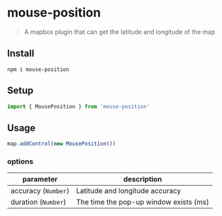 # mouse-position
> A mapbox plugin that can get the latitude and longitude of the map

## Install
`npm i mouse-position`

## Setup
```javascript
import { MousePosition } from 'mouse-position'
```

## Usage
```javascript
map.addControl(new MousePosition())
```
### options

parameter | description 
---|---
accuracy (`Number`) | Latitude and longitude accuracy 
duration (`Number`)| The time the pop-up window exists (ms)
